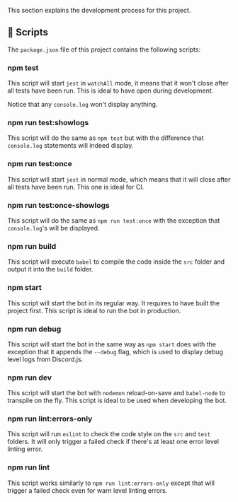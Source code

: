 This section explains the development process for this project.

## :scroll: Scripts

The `package.json` file of this project contains the following scripts:

### npm test

This script will start `jest` in `watchAll` mode, it means that it won't close after all tests have been run. This is ideal to have open during development.

Notice that any `console.log` won't display anything.

### npm run test:showlogs

This script will do the same as `npm test` but with the difference that `console.log` statements will indeed display.

### npm run test:once

This script will start `jest` in normal mode, which means that it will close after all tests have been run. This one is ideal for CI.

### npm run test:once-showlogs

This script will do the same as `npm run test:once` with the exception that `console.log`'s will be displayed.

### npm run build

This script will execute `babel` to compile the code inside the `src` folder and output it into the `build` folder.

### npm start

This script will start the bot in its regular way. It requires to have built the project first. This script is ideal to run the bot in production.

### npm run debug

This script will start the bot in the same way as `npm start` does with the exception that it appends the `--debug` flag, which is used to display debug level logs from Discord.js.

### npm run dev

This script will start the bot with `nodemon` reload-on-save and `babel-node` to transpile on the fly. This script is ideal to be used when developing the bot.

### npm run lint:errors-only

This script will run `eslint` to check the code style on the `src` and `test` folders. It will only trigger a failed check if there's at least one error level linting error.

### npm run lint

This script works similarly to `npm run lint:errors-only` except that will trigger a failed check even for warn level linting errors.
